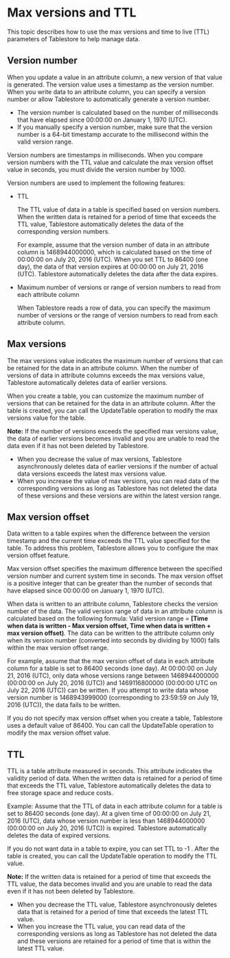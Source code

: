 # Max versions and TTL

This topic describes how to use the max versions and time to live \(TTL\) parameters of Tablestore to help manage data.

## Version number

When you update a value in an attribute column, a new version of that value is generated. The version value uses a timestamp as the version number. When you write data to an attribute column, you can specify a version number or allow Tablestore to automatically generate a version number.

-   The version number is calculated based on the number of milliseconds that have elapsed since 00:00:00 on January 1, 1970 \(UTC\).
-   If you manually specify a version number, make sure that the version number is a 64-bit timestamp accurate to the millisecond within the valid version range.

Version numbers are timestamps in milliseconds. When you compare version numbers with the TTL value and calculate the max version offset value in seconds, you must divide the version number by 1000.

Version numbers are used to implement the following features:

-   TTL

    The TTL value of data in a table is specified based on version numbers. When the written data is retained for a period of time that exceeds the TTL value, Tablestore automatically deletes the data of the corresponding version numbers.

    For example, assume that the version number of data in an attribute column is 1468944000000, which is calculated based on the time of 00:00:00 on July 20, 2016 \(UTC\). When you set TTL to 86400 \(one day\), the data of that version expires at 00:00:00 on July 21, 2016 \(UTC\). Tablestore automatically deletes the data after the data expires.

-   Maximum number of versions or range of version numbers to read from each attribute column

    When Tablestore reads a row of data, you can specify the maximum number of versions or the range of version numbers to read from each attribute column.


## Max versions

The max versions value indicates the maximum number of versions that can be retained for the data in an attribute column. When the number of versions of data in attribute columns exceeds the max versions value, Tablestore automatically deletes data of earlier versions.

When you create a table, you can customize the maximum number of versions that can be retained for the data in an attribute column. After the table is created, you can call the UpdateTable operation to modify the max versions value for the table.

**Note:** If the number of versions exceeds the specified max versions value, the data of earlier versions becomes invalid and you are unable to read the data even if it has not been deleted by Tablestore.

-   When you decrease the value of max versions, Tablestore asynchronously deletes data of earlier versions if the number of actual data versions exceeds the latest max versions value.
-   When you increase the value of max versions, you can read data of the corresponding versions as long as Tablestore has not deleted the data of these versions and these versions are within the latest version range.

## Max version offset

Data written to a table expires when the difference between the version timestamp and the current time exceeds the TTL value specified for the table. To address this problem, Tablestore allows you to configure the max version offset feature.

Max version offset specifies the maximum difference between the specified version number and current system time in seconds. The max version offset is a positive integer that can be greater than the number of seconds that have elapsed since 00:00:00 on January 1, 1970 \(UTC\).

When data is written to an attribute column, Tablestore checks the version number of the data. The valid version range of data in an attribute column is calculated based on the following formula: Valid version range = **\[Time when data is written - Max version offset, Time when data is written + max version offset\)**. The data can be written to the attribute column only when its version number \(converted into seconds by dividing by 1000\) falls within the max version offset range.

For example, assume that the max version offset of data in each attribute column for a table is set to 86400 seconds \(one day\). At 00:00:00 on July 21, 2016 \(UTC\), only data whose versions range between 1468944000000 \(00:00:00 on July 20, 2016 \(UTC\)\) and 1469116800000 \(00:00:00 UTC on July 22, 2016 \(UTC\)\) can be written. If you attempt to write data whose version number is 1468943999000 \(corresponding to 23:59:59 on July 19, 2016 \(UTC\)\), the data fails to be written.

If you do not specify max version offset when you create a table, Tablestore uses a default value of 86400. You can call the UpdateTable operation to modify the max version offset value.

## TTL

TTL is a table attribute measured in seconds. This attribute indicates the validity period of data. When the written data is retained for a period of time that exceeds the TTL value, Tablestore automatically deletes the data to free storage space and reduce costs.

Example: Assume that the TTL of data in each attribute column for a table is set to 86400 seconds \(one day\). At a given time of 00:00:00 on July 21, 2016 \(UTC\), data whose version number is less than 1468944000000 \(00:00:00 on July 20, 2016 \(UTC\)\) is expired. Tablestore automatically deletes the data of expired versions.

If you do not want data in a table to expire, you can set TTL to -1 . After the table is created, you can call the UpdateTable operation to modify the TTL value.

**Note:** If the written data is retained for a period of time that exceeds the TTL value, the data becomes invalid and you are unable to read the data even if it has not been deleted by Tablestore.

-   When you decrease the TTL value, Tablestore asynchronously deletes data that is retained for a period of time that exceeds the latest TTL value.
-   When you increase the TTL value, you can read data of the corresponding versions as long as Tablestore has not deleted the data and these versions are retained for a period of time that is within the latest TTL value.

